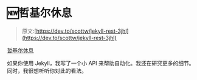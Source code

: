 # 🆕哲基尔休息

> 原文:[https://dev.to/scottw/jekyll-rest-3jhl](https://dev.to/scottw/jekyll-rest-3jhl)

[哲基尔休息](https://smw.fyi/4C)

如果你使用 Jekyll，我写了一个小 API 来帮助自动化。我还在研究更多的细节。同时，我很想听听你对此的看法。